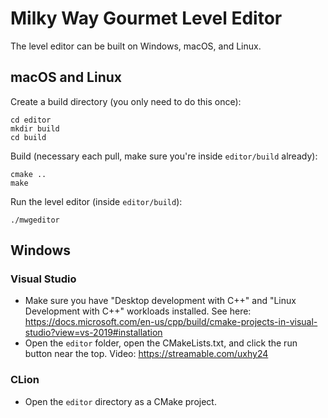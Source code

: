 # Milky Way Gourmet Level Editor

The level editor can be built on Windows, macOS, and Linux.

## macOS and Linux

Create a build directory (you only need to do this once):

```
cd editor
mkdir build
cd build
```

Build (necessary each pull, make sure you're inside `editor/build` already):

```
cmake ..
make
```

Run the level editor (inside `editor/build`):

```
./mwgeditor
```

## Windows

### Visual Studio

* Make sure you have "Desktop development with C++" and "Linux Development with C++" workloads installed. See here: https://docs.microsoft.com/en-us/cpp/build/cmake-projects-in-visual-studio?view=vs-2019#installation
* Open the `editor` folder, open the CMakeLists.txt, and click the run button near the top. Video: https://streamable.com/uxhy24

### CLion

* Open the `editor` directory as a CMake project.
